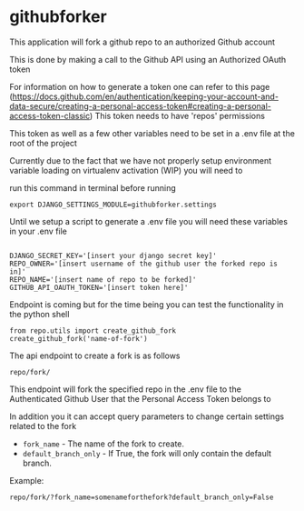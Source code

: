 # githubforker

This application will fork a github repo to an authorized Github account

This is done by making a call to the Github API using an Authorized OAuth token

For information on how to generate a token one can refer to this page (https://docs.github.com/en/authentication/keeping-your-account-and-data-secure/creating-a-personal-access-token#creating-a-personal-access-token-classic) This token needs to have 'repos' permissions

This token as well as a few other variables need to be set in a .env file at the root of the project

Currently due to the fact that we have not properly setup environment variable loading on virtualenv activation (WIP) you will need to 

run this command in terminal before running

```
export DJANGO_SETTINGS_MODULE=githubforker.settings
```

Until we setup a script to generate a .env file you will need these variables in your .env file

```

DJANGO_SECRET_KEY='[insert your django secret key]'
REPO_OWNER='[insert username of the github user the forked repo is in]'
REPO_NAME='[insert name of repo to be forked]'
GITHUB_API_OAUTH_TOKEN='[insert token here]'

```

Endpoint is coming but for the time being you can test the functionality in the python shell

```
from repo.utils import create_github_fork
create_github_fork('name-of-fork')
```

The api endpoint to create a fork is as follows

```
repo/fork/
```

This endpoint will fork the specified repo in the .env file to the Authenticated Github User that the Personal Access Token belongs to

In addition you it can accept query parameters to change certain settings related to the fork

- `fork_name` - The name of the fork to create.
- `default_branch_only` -  If True, the fork will only contain the default branch.

Example:
```
repo/fork/?fork_name=somenameforthefork?default_branch_only=False
```